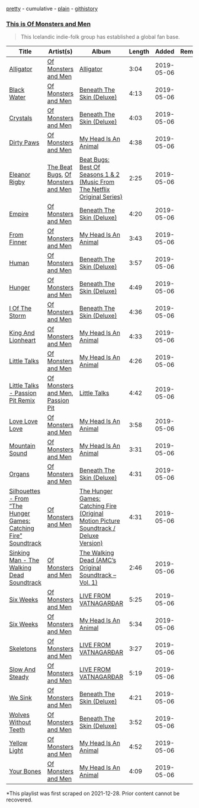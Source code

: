 [pretty](/playlists/pretty/37i9dQZF1DWWlQuz77tGe5.md) - cumulative - [plain](/playlists/plain/37i9dQZF1DWWlQuz77tGe5) - [githistory](https://github.githistory.xyz/mackorone/spotify-playlist-archive/blob/main/playlists/plain/37i9dQZF1DWWlQuz77tGe5)

### [This is Of Monsters and Men](https://open.spotify.com/playlist/37i9dQZF1DWWlQuz77tGe5)

> This Icelandic indie\-folk group has established a global fan base.

| Title | Artist(s) | Album | Length | Added | Removed |
|---|---|---|---|---|---|
| [Alligator](https://open.spotify.com/track/0Wtk7mGnWcDoJqgUVHIPW6) | [Of Monsters and Men](https://open.spotify.com/artist/4dwdTW1Lfiq0cM8nBAqIIz) | [Alligator](https://open.spotify.com/album/6zFnLKwxwRJBjEQfUy4iGc) | 3:04 | 2019-05-06 |  |
| [Black Water](https://open.spotify.com/track/7uLgpb9VlCbfNYjFmGyr6t) | [Of Monsters and Men](https://open.spotify.com/artist/4dwdTW1Lfiq0cM8nBAqIIz) | [Beneath The Skin \(Deluxe\)](https://open.spotify.com/album/1XoZXbaY5k41bIxBekZG5b) | 4:13 | 2019-05-06 |  |
| [Crystals](https://open.spotify.com/track/51gJTJ1l7OCWHjGvfiZ177) | [Of Monsters and Men](https://open.spotify.com/artist/4dwdTW1Lfiq0cM8nBAqIIz) | [Beneath The Skin \(Deluxe\)](https://open.spotify.com/album/1XoZXbaY5k41bIxBekZG5b) | 4:03 | 2019-05-06 |  |
| [Dirty Paws](https://open.spotify.com/track/5g7rJvWYVrloJZwKiShqlS) | [Of Monsters and Men](https://open.spotify.com/artist/4dwdTW1Lfiq0cM8nBAqIIz) | [My Head Is An Animal](https://open.spotify.com/album/4p9dVvZDaZliSjTCbFRhJy) | 4:38 | 2019-05-06 |  |
| [Eleanor Rigby](https://open.spotify.com/track/3e6k03PoQzvJXHVx1D3qY4) | [The Beat Bugs](https://open.spotify.com/artist/2zaXzyRTG9N2adhmmnV31p), [Of Monsters and Men](https://open.spotify.com/artist/4dwdTW1Lfiq0cM8nBAqIIz) | [Beat Bugs: Best Of Seasons 1 & 2 \(Music From The Netflix Original Series\)](https://open.spotify.com/album/1ENet0vk9tMq7OHD9SIzzs) | 2:25 | 2019-05-06 |  |
| [Empire](https://open.spotify.com/track/3VHJN9R1HaJAp6SbeMT0V5) | [Of Monsters and Men](https://open.spotify.com/artist/4dwdTW1Lfiq0cM8nBAqIIz) | [Beneath The Skin \(Deluxe\)](https://open.spotify.com/album/1XoZXbaY5k41bIxBekZG5b) | 4:20 | 2019-05-06 |  |
| [From Finner](https://open.spotify.com/track/16oGsGvhNhTihlZAYLp2wm) | [Of Monsters and Men](https://open.spotify.com/artist/4dwdTW1Lfiq0cM8nBAqIIz) | [My Head Is An Animal](https://open.spotify.com/album/4p9dVvZDaZliSjTCbFRhJy) | 3:43 | 2019-05-06 |  |
| [Human](https://open.spotify.com/track/15kUK6Je0cXgY35qbarNbG) | [Of Monsters and Men](https://open.spotify.com/artist/4dwdTW1Lfiq0cM8nBAqIIz) | [Beneath The Skin \(Deluxe\)](https://open.spotify.com/album/1XoZXbaY5k41bIxBekZG5b) | 3:57 | 2019-05-06 |  |
| [Hunger](https://open.spotify.com/track/3PVVWjffbR4Rgj9eq4YykQ) | [Of Monsters and Men](https://open.spotify.com/artist/4dwdTW1Lfiq0cM8nBAqIIz) | [Beneath The Skin \(Deluxe\)](https://open.spotify.com/album/1XoZXbaY5k41bIxBekZG5b) | 4:49 | 2019-05-06 |  |
| [I Of The Storm](https://open.spotify.com/track/0sgpDWD8lFKaJNSFuhULyq) | [Of Monsters and Men](https://open.spotify.com/artist/4dwdTW1Lfiq0cM8nBAqIIz) | [Beneath The Skin \(Deluxe\)](https://open.spotify.com/album/1XoZXbaY5k41bIxBekZG5b) | 4:36 | 2019-05-06 |  |
| [King And Lionheart](https://open.spotify.com/track/310d8Vawp5kYDYrGrrTAzl) | [Of Monsters and Men](https://open.spotify.com/artist/4dwdTW1Lfiq0cM8nBAqIIz) | [My Head Is An Animal](https://open.spotify.com/album/4p9dVvZDaZliSjTCbFRhJy) | 4:33 | 2019-05-06 |  |
| [Little Talks](https://open.spotify.com/track/2ihCaVdNZmnHZWt0fvAM7B) | [Of Monsters and Men](https://open.spotify.com/artist/4dwdTW1Lfiq0cM8nBAqIIz) | [My Head Is An Animal](https://open.spotify.com/album/4p9dVvZDaZliSjTCbFRhJy) | 4:26 | 2019-05-06 |  |
| [Little Talks \- Passion Pit Remix](https://open.spotify.com/track/2lH0yKkcYCcebO4Z2mkYTB) | [Of Monsters and Men](https://open.spotify.com/artist/4dwdTW1Lfiq0cM8nBAqIIz), [Passion Pit](https://open.spotify.com/artist/7gjAu1qr5C2grXeQFFOGeh) | [Little Talks](https://open.spotify.com/album/0DcXxVUHGA4xBRor0rkfEl) | 4:42 | 2019-05-06 |  |
| [Love Love Love](https://open.spotify.com/track/3o1cohFfwd57rAvrbyVE5e) | [Of Monsters and Men](https://open.spotify.com/artist/4dwdTW1Lfiq0cM8nBAqIIz) | [My Head Is An Animal](https://open.spotify.com/album/4p9dVvZDaZliSjTCbFRhJy) | 3:58 | 2019-05-06 |  |
| [Mountain Sound](https://open.spotify.com/track/3SPVZJzf1Hs30rB6yXVf2y) | [Of Monsters and Men](https://open.spotify.com/artist/4dwdTW1Lfiq0cM8nBAqIIz) | [My Head Is An Animal](https://open.spotify.com/album/4p9dVvZDaZliSjTCbFRhJy) | 3:31 | 2019-05-06 |  |
| [Organs](https://open.spotify.com/track/62vDCCC5U6RGeSjeXD4WP3) | [Of Monsters and Men](https://open.spotify.com/artist/4dwdTW1Lfiq0cM8nBAqIIz) | [Beneath The Skin \(Deluxe\)](https://open.spotify.com/album/1XoZXbaY5k41bIxBekZG5b) | 4:31 | 2019-05-06 |  |
| [Silhouettes \- From “The Hunger Games: Catching Fire” Soundtrack](https://open.spotify.com/track/17lrTpPLRSgMBa1sGee9Ap) | [Of Monsters and Men](https://open.spotify.com/artist/4dwdTW1Lfiq0cM8nBAqIIz) | [The Hunger Games: Catching Fire \(Original Motion Picture Soundtrack / Deluxe Version\)](https://open.spotify.com/album/2d1qh5shChct7T93JEQ5Oa) | 4:31 | 2019-05-06 |  |
| [Sinking Man \- The Walking Dead Soundtrack](https://open.spotify.com/track/5Hd6DPGjqihEnWSiGRzqr6) | [Of Monsters and Men](https://open.spotify.com/artist/4dwdTW1Lfiq0cM8nBAqIIz) | [The Walking Dead \(AMC’s Original Soundtrack – Vol\. 1\)](https://open.spotify.com/album/6dpT05za5nh7IQWtfBdfEK) | 2:46 | 2019-05-06 |  |
| [Six Weeks](https://open.spotify.com/track/4vH4esrjvQlWk4y3B9Jw6h) | [Of Monsters and Men](https://open.spotify.com/artist/4dwdTW1Lfiq0cM8nBAqIIz) | [LIVE FROM VATNAGARÐAR](https://open.spotify.com/album/0emma1oe58xB5eQ368tTVf) | 5:25 | 2019-05-06 |  |
| [Six Weeks](https://open.spotify.com/track/29uPSxuWuR6Hr1SUu2Cw6z) | [Of Monsters and Men](https://open.spotify.com/artist/4dwdTW1Lfiq0cM8nBAqIIz) | [My Head Is An Animal](https://open.spotify.com/album/4p9dVvZDaZliSjTCbFRhJy) | 5:34 | 2019-05-06 |  |
| [Skeletons](https://open.spotify.com/track/48IFVeJwU8katluOdD7kgs) | [Of Monsters and Men](https://open.spotify.com/artist/4dwdTW1Lfiq0cM8nBAqIIz) | [LIVE FROM VATNAGARÐAR](https://open.spotify.com/album/0emma1oe58xB5eQ368tTVf) | 3:27 | 2019-05-06 |  |
| [Slow And Steady](https://open.spotify.com/track/0eIB9y8m8yFbpbsfX54jQn) | [Of Monsters and Men](https://open.spotify.com/artist/4dwdTW1Lfiq0cM8nBAqIIz) | [LIVE FROM VATNAGARÐAR](https://open.spotify.com/album/0emma1oe58xB5eQ368tTVf) | 5:19 | 2019-05-06 |  |
| [We Sink](https://open.spotify.com/track/0bbw6Es6hgs9ybUisecefK) | [Of Monsters and Men](https://open.spotify.com/artist/4dwdTW1Lfiq0cM8nBAqIIz) | [Beneath The Skin \(Deluxe\)](https://open.spotify.com/album/1XoZXbaY5k41bIxBekZG5b) | 4:21 | 2019-05-06 |  |
| [Wolves Without Teeth](https://open.spotify.com/track/2WIa4d4waVX3hxArj0jLQg) | [Of Monsters and Men](https://open.spotify.com/artist/4dwdTW1Lfiq0cM8nBAqIIz) | [Beneath The Skin \(Deluxe\)](https://open.spotify.com/album/1XoZXbaY5k41bIxBekZG5b) | 3:52 | 2019-05-06 |  |
| [Yellow Light](https://open.spotify.com/track/3hs6kchwaeSe967AMMYTrp) | [Of Monsters and Men](https://open.spotify.com/artist/4dwdTW1Lfiq0cM8nBAqIIz) | [My Head Is An Animal](https://open.spotify.com/album/4p9dVvZDaZliSjTCbFRhJy) | 4:52 | 2019-05-06 |  |
| [Your Bones](https://open.spotify.com/track/3ewKQAIFCLDk0mbhV0HjWE) | [Of Monsters and Men](https://open.spotify.com/artist/4dwdTW1Lfiq0cM8nBAqIIz) | [My Head Is An Animal](https://open.spotify.com/album/4p9dVvZDaZliSjTCbFRhJy) | 4:09 | 2019-05-06 |  |

\*This playlist was first scraped on 2021-12-28. Prior content cannot be recovered.